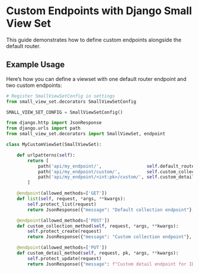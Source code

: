 # Custom Endpoints with Django Small View Set

This guide demonstrates how to define custom endpoints alongside the default router.

## Example Usage

Here’s how you can define a viewset with one default router endpoint and two custom endpoints:

```python
# Register SmallViewSetConfig in settings
from small_view_set.decorators SmallViewSetConfig

SMALL_VIEW_SET_CONFIG = SmallViewSetConfig()
```

```python
from django.http import JsonResponse
from django.urls import path
from small_view_set.decorators import SmallViewSet, endpoint

class MyCustomViewSet(SmallViewSet):

    def urlpatterns(self):
        return [
            path('api/my_endpoint/',                 self.default_router,           name='my_endpoint_collection'),
            path('api/my_endpoint/custom/',          self.custom_collection_method, name='my_custom_collection'),
            path('api/my_endpoint/<int:pk>/custom/', self.custom_detail_method,     name='my_custom_detail'),
        ]

    @endpoint(allowed_methods=['GET'])
    def list(self, request, *args, **kwargs):
        self.protect_list(request)
        return JsonResponse({"message": "Default collection endpoint"}, status=200)

    @endpoint(allowed_methods=['POST'])
    def custom_collection_method(self, request, *args, **kwargs):
        self.protect_create(request)
        return JsonResponse({"message": "Custom collection endpoint"}, status=200)

    @endpoint(allowed_methods=['PUT'])
    def custom_detail_method(self, request, pk, *args, **kwargs):
        self.protect_update(request)
        return JsonResponse({"message": f"Custom detail endpoint for ID {pk}"}, status=200)
```
